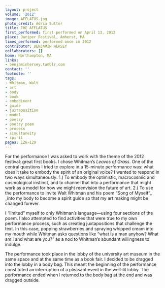 ```yaml
---
layout: project
volume: '2012'
image: AFFLATUS.jpg
photo_credit: Adria Sutter
title: THE AFFLATUS
first_performed: first performed on April 13, 2012
place: Juniper Festival, Amherst, MA
times_performed: performed once in 2012
contributor: BENJAMIN HERSEY
collaborators: []
home: Northampton, MA
links:
- benjaminhersey.tumblr.com
contact: ''
footnote: ''
tags:
- Whitman, Walt
- art
- body
- book
- embodiment
- guide
- juxtaposition
- model
- poetry
- poetry poem
- process
- simultaneity
- spirit
pages: 128-129
---
```


For the performance I was asked to work with the theme of the 2012 festival: great first books. I chose Whitman’s _Leaves of Grass_. One of the central questions I tried to explore in a 15-minute performance was: what does it take to embody the spirit of an original voice? I wanted to respond in two ways simultaneously: 1.) To embody the optimistic, macrocosmic and cosmological instinct, and to channel that into a performance that might work as a model for how we might reenvision the future of art. 2.) To use the performance to invite Walt Whitman and his poem “Song of Myself”_ _into my body to become a spirit guide so that my art making might be changed forever.

I “limited” myself to only Whitman’s language—using four sections of the poem. I also attempted to find activities that were true to my own performance process, such as creating juxtapositions that challenge the text. In this case, popping strawberries and spraying whipped cream into my mouth while Whitman asks questions like “what is a man anyhow? What am I and what are you?” as a nod to Whitman’s abundant willingness to indulge.

The performance took place in the lobby of the university art museum in the same space and at the same time as a book fair. I decided to be dragged into the lobby in a body bag. This meant the beginning of the performance constituted an interruption of a pleasant event in the well-lit lobby. The performance ended when I returned to the body bag at the end and was dragged outside.
